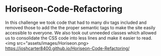 # Horiseon-Code-Refactoring
In this challenge we took code that had to many div tags included and removed those to add the the proper semantic tags to make the site easily accessible to everyone. We also took out unneeded classes which allowed us to consolidate the CSS code into less lines and make it easier to read.
<img src="assets/images/Horiseon.png>
https://joshcarter8400.github.io/Horiseon-Code-Refactoring/
